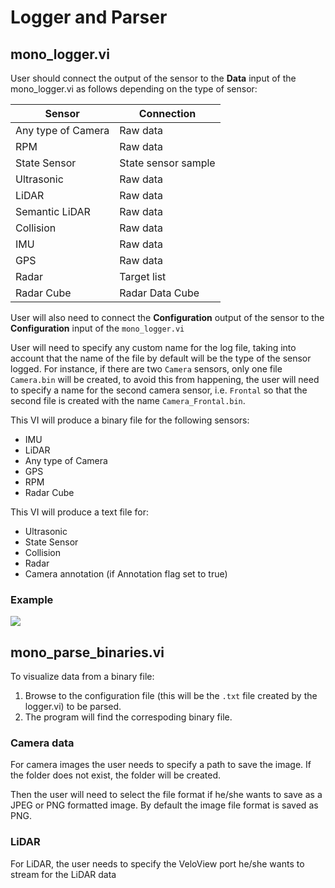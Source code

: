 # Logger and Parser
## mono_logger.vi
User should connect the output of the sensor to the **Data** input of the mono_logger.vi as follows depending on the type of sensor:   

|  Sensor  |  Connection  |   
|---|---|   
|  Any type of Camera | Raw data |   
|  RPM |Raw data  |   
|  State Sensor | State sensor sample  |   
|  Ultrasonic | Raw data  |   
|  LiDAR | Raw data  |   
|  Semantic LiDAR | Raw data  |   
|  Collision | Raw data  |   
|  IMU | Raw data  |   
|  GPS | Raw data  |   
|  Radar | Target list  |  
|  Radar Cube | Radar Data Cube  |   

User will also need to connect the **Configuration** output of the sensor to the **Configuration** input of the `mono_logger.vi`

User will need to specify any custom name for the log file, taking into account that the name of the file by default will be the type of the sensor logged. For instance, if there are two `Camera` sensors, only one file `Camera.bin` will be created, to avoid this from happening, the user will need to specify a name for the second camera sensor, i.e. `Frontal` so that the second file is created with the name `Camera_Frontal.bin`.


This VI will produce a binary file for the following sensors:   

   - IMU   
   - LiDAR   
   - Any type of Camera   
   - GPS   
   - RPM   
   - Radar Cube   
  
This VI will produce a text file for: 

   - Ultrasonic   
   - State Sensor   
   - Collision   
   - Radar   
   - Camera annotation (if Annotation flag set to true)   

### Example
<p class="img_container">
<img class="lg_img" src="../logger.png"/>
</p>

## mono_parse_binaries.vi

To visualize data from a binary file:

1. Browse to the configuration file (this will be the `.txt` file created by the logger.vi) to be parsed.
2. The program will find the correspoding binary file.   

### Camera data
For camera images the user needs to specify a path to save the image. If the folder does not exist, the folder will be created.

Then the user will need to select the file format if he/she wants to save as a JPEG or PNG formatted image. By default the image file format is saved as PNG.

### LiDAR
For LiDAR, the user needs to specify the VeloView port he/she wants to stream for the LiDAR data
